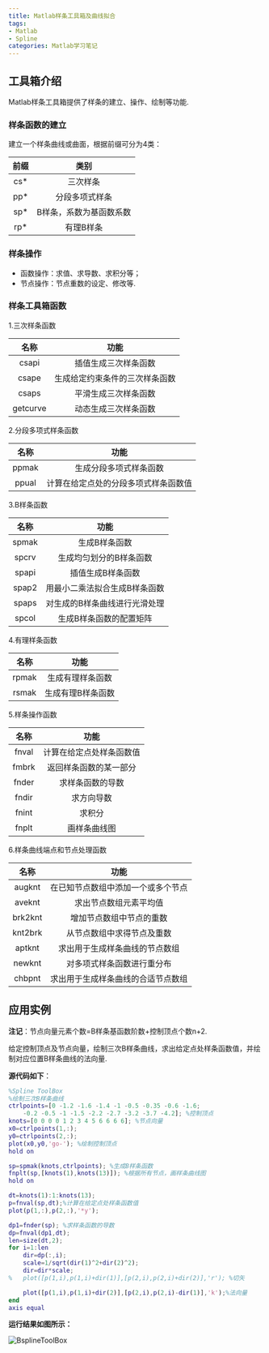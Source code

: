 ```yaml
---
title: Matlab样条工具箱及曲线拟合
tags:
- Matlab
- Spline
categories: Matlab学习笔记
---
```


## 工具箱介绍

Matlab样条工具箱提供了样条的建立、操作、绘制等功能.

### 样条函数的建立

建立一个样条曲线或曲面，根据前缀可分为4类：

| 前缀 |          类别           |
| :--: | :---------------------: |
| cs*  |        三次样条         |
| pp*  |     分段多项式样条      |
| sp*  | B样条，系数为基函数系数 |
| rp*  |        有理B样条        |

<!--more-->

### 样条操作

- 函数操作：求值、求导数、求积分等；
- 节点操作：节点重数的设定、修改等.

### 样条工具箱函数

1.三次样条函数

|   名称   |              功能              |
| :------: | :----------------------------: |
|  csapi   |      插值生成三次样条函数      |
|  csape   | 生成给定约束条件的三次样条函数 |
|  csaps   |      平滑生成三次样条函数      |
| getcurve |      动态生成三次样条函数      |



2.分段多项式样条函数

| 名称  |                 功能                 |
| :---: | :----------------------------------: |
| ppmak |        生成分段多项式样条函数        |
| ppual | 计算在给定点处的分段多项式样条函数值 |



3.B样条函数

| 名称  |             功能              |
| :---: | :---------------------------: |
| spmak |         生成B样条函数         |
| spcrv |    生成均匀划分的B样条函数    |
| spapi |       插值生成B样条函数       |
| spap2 | 用最小二乘法拟合生成B样条函数 |
| spaps | 对生成的B样条曲线进行光滑处理 |
| spcol |    生成B样条函数的配置矩阵    |

4.有理样条函数

| 名称  |       功能        |
| :---: | :---------------: |
| rpmak | 生成有理样条函数  |
| rsmak | 生成有理B样条函数 |

5.样条操作函数

| 名称  |           功能           |
| :---: | :----------------------: |
| fnval | 计算在给定点处样条函数值 |
| fmbrk |  返回样条函数的某一部分  |
| fnder |     求样条函数的导数     |
| fndir |        求方向导数        |
| fnint |          求积分          |
| fnplt |       画样条曲线图       |

6.样条曲线端点和节点处理函数

|  名称   |                功能                |
| :-----: | :--------------------------------: |
| augknt  | 在已知节点数组中添加一个或多个节点 |
| aveknt  |       求出节点数组元素平均值       |
| brk2knt |      增加节点数组中节点的重数      |
| knt2brk |     从节点数组中求得节点及重数     |
| aptknt  |   求出用于生成样条曲线的节点数组   |
| newknt  |     对多项式样条函数进行重分布     |
| chbpnt  | 求出用于生成样条曲线的合适节点数组 |

## 应用实例

**注记**：节点向量元素个数=B样条基函数阶数+控制顶点个数n+2.

给定控制顶点及节点向量，绘制三次B样条曲线，求出给定点处样条函数值，并绘制对应位置B样条曲线的法向量.

**源代码如下**：

```matlab
%Spline ToolBox
%绘制三次B样条曲线
ctrlpoints=[0 -1.2 -1.6 -1.4 -1 -0.5 -0.35 -0.6 -1.6;
    -0.2 -0.5 -1 -1.5 -2.2 -2.7 -3.2 -3.7 -4.2]; %控制顶点
knots=[0 0 0 0 1 2 3 4 5 6 6 6 6]; %节点向量
x0=ctrlpoints(1,:);
y0=ctrlpoints(2,:);
plot(x0,y0,'go-'); %绘制控制顶点 
hold on

sp=spmak(knots,ctrlpoints); %生成B样条函数
fnplt(sp,[knots(1),knots(13)]); %根据所有节点，画样条曲线图
hold on

dt=knots(1):1:knots(13);
p=fnval(sp,dt);%计算在给定点处样条函数值
plot(p(1,:),p(2,:),'*y');

dp1=fnder(sp); %求样条函数的导数
dp=fnval(dp1,dt);
len=size(dt,2);
for i=1:len
    dir=dp(:,i);
    scale=1/sqrt(dir(1)^2+dir(2)^2);
    dir=dir*scale;
%   plot([p(1,i),p(1,i)+dir(1)],[p(2,i),p(2,i)+dir(2)],'r'); %切矢

    plot([p(1,i),p(1,i)+dir(2)],[p(2,i),p(2,i)-dir(1)],'k');%法向量
end
axis equal
```

**运行结果如图所示：**

![BsplineToolBox](https://gitee.com/yixin-oss/blogImage/raw/master/img/BsplineToolBox.jpg)